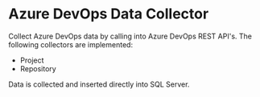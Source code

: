 # Azure DevOps Data Collector
Collect Azure DevOps data by calling into Azure DevOps REST API's. The following collectors are implemented:
* Project
* Repository

Data is collected and inserted directly into SQL Server. 
